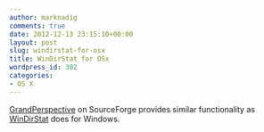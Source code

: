```yaml
---
author: marknadig
comments: true
date: 2012-12-13 23:15:10+00:00
layout: post
slug: windirstat-for-osx
title: WinDirStat for OSx
wordpress_id: 302
categories:
- OS X
---
```


[GrandPerspective](http://sourceforge.net/projects/grandperspectiv/) on SourceForge provides similar functionality as [WinDirStat](http://windirstat.info/) does for Windows.
